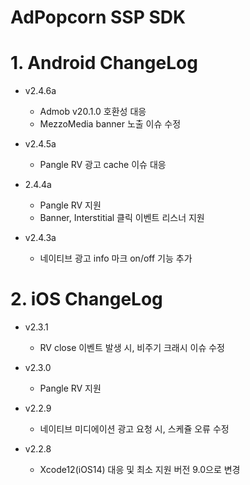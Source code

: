 # AdPopcorn SSP SDK
  # 1. Android ChangeLog
  - v2.4.6a
    * Admob v20.1.0 호환성 대응
    * MezzoMedia banner 노출 이슈 수정

  - v2.4.5a
    * Pangle RV 광고 cache 이슈 대응

  - 2.4.4a
    * Pangle RV 지원
    * Banner, Interstitial 클릭 이벤트 리스너 지원
  
  - v2.4.3a
    * 네이티브 광고 info 마크 on/off 기능 추가

  # 2. iOS ChangeLog
  - v2.3.1
    * RV close 이벤트 발생 시, 비주기 크래시 이슈 수정
    
  - v2.3.0
    * Pangle RV 지원
    
  - v2.2.9
    * 네이티브 미디에이션 광고 요청 시, 스케쥴 오류 수정
    
  - v2.2.8
    * Xcode12(iOS14) 대응 및 최소 지원 버전 9.0으로 변경
